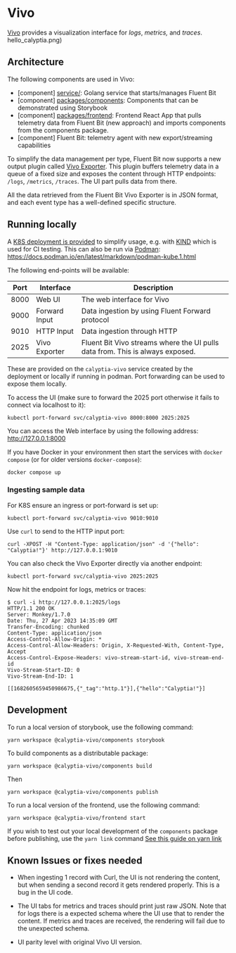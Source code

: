 # Vivo

[Vivo](https://github.com/calyptia/vivo) provides a visualization interface for _logs_, _metrics,_ and _traces_.
hello_calyptia.png)

## Architecture

The following components are used in Vivo:

- [component] [service/](./service): Golang service that starts/manages Fluent Bit
- [component] [packages/components](./packages/components): Components that can be demonstrated using Storybook
- [component] [packages/frontend](./packages/frontend): Frontend React App that pulls telemetry data from Fluent Bit (new approach) and imports components from the components package.
- [component] Fluent Bit: telemetry agent with new export/streaming capabilities

To simplify the data management per type, Fluent Bit now supports a new output plugin called [Vivo Exporter](https://docs.fluentbit.io/manual/v/dev-2.1/pipeline/outputs/vivo-exporter).
This plugin buffers telemetry data in a queue of a fixed size and exposes the content through HTTP endpoints: `/logs`, `/metrics`, `/traces`.
The UI part pulls data from there.

All the data retrieved from the Fluent Bit Vivo Exporter is in JSON format, and each event type has a well-defined specific structure.

## Running locally

A [K8S deployment is provided](./vivo-deployment.yaml) to simplify usage, e.g. with [KIND](https://kind.sigs.k8s.io/) which is used for CI testing.
This can also be run via [Podman](https://podman.io/): <https://docs.podman.io/en/latest/markdown/podman-kube.1.html>

The following end-points will be available:

| Port | Interface | Description |
| --- | --- | --- |
| 8000 | Web UI | The web interface for Vivo |
| 9000 | Forward Input | Data ingestion by using Fluent Forward protocol |
| 9010 | HTTP Input | Data ingestion through HTTP |
| 2025 | Vivo Exporter | Fluent Bit Vivo streams where the UI pulls data from. This is always exposed. |

These are provided on the `calyptia-vivo` service created by the deployment or locally if running in podman.
Port forwarding can be used to expose them locally.

To access the UI (make sure to forward the 2025 port otherwise it fails to connect via localhost to it):

```shell
kubectl port-forward svc/calyptia-vivo 8000:8000 2025:2025
```

You can access the Web interface by using the following address: <http://127.0.0.1:8000>

If you have Docker in your environment then start the services with `docker compose` (or for older versions `docker-compose`):

```shell
docker compose up
```

### Ingesting sample data

For K8S ensure an ingress or port-forward is set up:

```shell
kubectl port-forward svc/calyptia-vivo 9010:9010
```

Use `curl` to send to the HTTP input port:

```shell
curl -XPOST -H "Content-Type: application/json" -d '{"hello": "Calyptia!"}' http://127.0.0.1:9010
```

You can also check the Vivo Exporter directly via another endpoint:

```shell
kubectl port-forward svc/calyptia-vivo 2025:2025
```

Now hit the endpoint for logs, metrics or traces:

```shell
$ curl -i http://127.0.0.1:2025/logs
HTTP/1.1 200 OK
Server: Monkey/1.7.0
Date: Thu, 27 Apr 2023 14:35:09 GMT
Transfer-Encoding: chunked
Content-Type: application/json
Access-Control-Allow-Origin: *
Access-Control-Allow-Headers: Origin, X-Requested-With, Content-Type, Accept
Access-Control-Expose-Headers: vivo-stream-start-id, vivo-stream-end-id
Vivo-Stream-Start-ID: 0
Vivo-Stream-End-ID: 1

[[1682605659450986675,{"_tag":"http.1"}],{"hello":"Calyptia!"}]
```

## Development

To run a local version of storybook, use the following command:

`yarn workspace @calyptia-vivo/components storybook`

To build components as a distributable package:

`yarn workspace @calyptia-vivo/components build`

Then

`yarn workspace @calyptia-vivo/components publish`

To run a local version of the frontend, use the following command:

`yarn workspace @calyptia-vivo/frontend start`

If you wish to test out your local development of the `components` package before publishing, use the `yarn link` command [See this guide on yarn link](https://classic.yarnpkg.com/lang/en/docs/cli/link/)

## Known Issues or fixes needed

- When ingesting 1 record with Curl, the UI is not rendering the content, but when sending a second record it gets rendered properly. This is a bug in the UI code.

- The UI tabs for metrics and traces should print just raw JSON. Note that for logs there is a expected schema where the UI use that to render the content. If metrics and traces are received, the rendering will fail due to the unexpected schema.

- UI parity level with original Vivo UI version.

